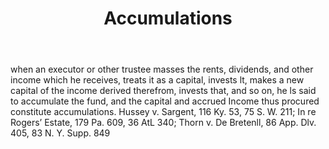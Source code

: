 ---
title: Accumulations
permalink: "/definitions/accumulations.html"
body: when an executor or other trustee masses the rents, dividends, and other income
  which he receives, treats it as a capital, invests lt, makes a new capital of the
  income derived therefrom, invests that, and so on, he ls said to accumulate the
  fund, and the capital and accrued Income thus procured constitute accumulations.
  Hussey v. Sargent, 116 Ky. 53, 75 S. W. 211; In re Rogers’ Estate, 179 Pa. 609,
  36 AtL 340; Thorn v. De Bretenll, 86 App. Dlv. 405, 83 N. Y. Supp. 849
published_at: '2018-07-07'
layout: post
---